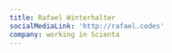 ```yaml
---
title: Rafael Winterhalter
socialMediaLink: 'http://rafael.codes'
company: working in Scienta
---
```


